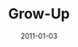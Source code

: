 ---
layout: music 
title: "Grow-Up"
series: "Grow Up"
date: 2011-01-03 
description: "Brian Tome talks about what a life of growth looks like."
audio: "http://s3.amazonaws.com/crossroadsaudiomessages/growup.mp3"
audio-duration: "39:44"
---